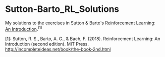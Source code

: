 # Sutton-Barto_RL_Solutions
My solutions to the exercises in Sutton &amp; Barto's [Reinforcement Learning: An Introduction](http://incompleteideas.net/book/the-book-2nd.html).<sup>[1]<sup>

[1]: Sutton, R. S., Barto, A. G., & Bach, F. (2018). Reinforcement Learning: An Introduction (second edition). MIT Press. http://incompleteideas.net/book/the-book-2nd.html
